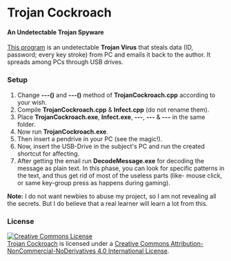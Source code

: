 # Trojan Cockroach
#### An Undetectable Trojan Spyware

<a href="https://MinhasKamal.github.io/TrojanCockroach">This program</a> is an undetectable **Trojan Virus** that steals data (ID, password; every key stroke) from PC and emails it back to the author. It spreads among PCs through USB drives.

### Setup
1. Change **---()** and **---()** method of **TrojanCockroach.cpp** according to your wish.
2. Compile **TrojanCockroach.cpp** & **Infect.cpp** (do not rename them).
3. Place **TrojanCockroach.exe**, **Infect.exe**, **---**, **---** & **---** in the same folder.
4. Now run **TrojanCockroach.exe**.
5. Then insert a pendrive in your PC (see the magic!).
6. Now, insert the USB-Drive in the subject's PC and run the created shortcut for affecting.
7. After getting the email run **DecodeMessage.exe** for decoding the message as plain text. In this phase, you can look for specific patterns in the text, and thus get rid of most of the useless parts (like- mouse click, or same key-group press as happens during gaming).

**Note:** I do not want newbies to abuse my project, so I am not revealing all the secrets. But I do believe that a real learner will learn a lot from this.


### License
<a rel="license" href="http://creativecommons.org/licenses/by-nc-nd/4.0/"><img alt="Creative Commons License" style="border-width:0" src="https://i.creativecommons.org/l/by-nc-nd/4.0/88x31.png" /></a><br /><a href="https://github.com/MinhasKamal/TrojanCockroach">Trojan Cockroach</a> is licensed under a <a rel="license" href="http://creativecommons.org/licenses/by-nc-nd/4.0/">Creative Commons Attribution-NonCommercial-NoDerivatives 4.0 International License</a>.
